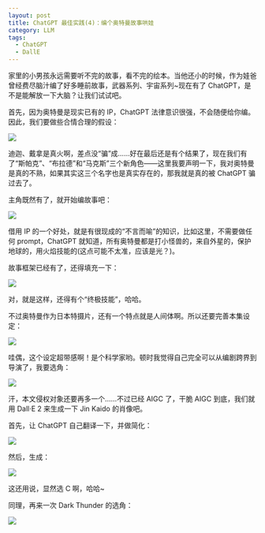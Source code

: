 ```yaml
---
layout: post
title: ChatGPT 最佳实践(4)：编个奥特曼故事哄娃
category: LLM
tags:
  - ChatGPT
  - DallE
---
```


家里的小男孩永远需要听不完的故事，看不完的绘本。当他还小的时候，作为娃爸曾经费尽脑汁编了好多睡前故事，武器系列、宇宙系列~现在有了 ChatGPT，是不是能解放一下大脑？让我们试试吧。

首先，因为奥特曼是现实已有的 IP，ChatGPT 法律意识很强，不会随便给你编。因此，我们要做些合情合理的假设：

![](https://mmbiz.qpic.cn/mmbiz_png/tNjHEwGJhqGuop2EE6pbzWLVGU9IQGZQz7YibgAsViaHOQVzSrgsrUC9qb1UPgdytIWyZGS9Vj8wf20TDQLDiaYkQ/640?wx_fmt=png&tp=webp&wxfrom=5&wx_lazy=1&wx_co=1)

迪迦、戴拿是真火啊，差点没“骗”成……好在最后还是有个结果了，现在我们有了“斯帕克”、“布拉德”和“马克斯”三个新角色——这里我要声明一下，我对奥特曼是真的不熟，如果其实这三个名字也是真实存在的，那我就是真的被 ChatGPT 骗过去了。

主角既然有了，就开始编故事吧：

![](https://mmbiz.qpic.cn/mmbiz_png/tNjHEwGJhqGuop2EE6pbzWLVGU9IQGZQfjNrCNFN1ZbJYDibb8KdxoFibFHjzxZmictYytZEJk0ictEibGR3VYd6coA/640?wx_fmt=png&tp=webp&wxfrom=5&wx_lazy=1&wx_co=1)

借用 IP 的一个好处，就是有很现成的“不言而喻”的知识，比如这里，不需要做任何 prompt，ChatGPT 就知道，所有奥特曼都是打小怪兽的，来自外星的，保护地球的，用火焰技能的(这点可能不太准，应该是光？)。

故事框架已经有了，还得填充一下：

![](https://mmbiz.qpic.cn/mmbiz_png/tNjHEwGJhqGuop2EE6pbzWLVGU9IQGZQ16qBuDXC52o1rSoUV4USd37gYQOcfpRLNjYGGCfoeic0ZN2jntyYMMg/640?wx_fmt=png&tp=webp&wxfrom=5&wx_lazy=1&wx_co=1)

对，就是这样，还得有个“终极技能”，哈哈。

不过奥特曼作为日本特摄片，还有一个特点就是人间体啊。所以还要完善本集设定：

![](https://mmbiz.qpic.cn/mmbiz_png/tNjHEwGJhqGuop2EE6pbzWLVGU9IQGZQVibeSKMulOJM4ibtOk6aC78JhN4L9FnynOgGZVrsaUQvQxBU59C5IKGg/640?wx_fmt=png&tp=webp&wxfrom=5&wx_lazy=1&wx_co=1)

哇偶，这个设定超带感啊！是个科学家哟。顿时我觉得自己完全可以从编剧跨界到导演了，我要选角：

![](https://mmbiz.qpic.cn/mmbiz_png/tNjHEwGJhqGuop2EE6pbzWLVGU9IQGZQx5OVYIGRTrIibc6zEfb9FQln6MQ519bWfhgbldPzHpzzptrIz32xPtQ/640?wx_fmt=png&tp=webp&wxfrom=5&wx_lazy=1&wx_co=1)

汗，本文侵权对象还要再多一个……不过已经 AIGC 了，干脆 AIGC 到底，我们就用 Dall·E 2 来生成一下 Jin Kaido 的肖像吧。

首先，让 ChatGPT 自己翻译一下，并做简化：

![](https://mmbiz.qpic.cn/mmbiz_png/tNjHEwGJhqGuop2EE6pbzWLVGU9IQGZQOKFuYVUWerqMCicickBSIiaAGPYeYdJibLcqlVGibiaicOnX8ffKic0MtUpKEA/640?wx_fmt=png&tp=webp&wxfrom=5&wx_lazy=1&wx_co=1)

然后，生成：

![](https://mmbiz.qpic.cn/mmbiz_png/tNjHEwGJhqGuop2EE6pbzWLVGU9IQGZQoZqefbH00FGlmwnHsHf8X9BZiaGtl5yC1SuteDGfY4T0QQSEleeap9Q/640?wx_fmt=png&tp=webp&wxfrom=5&wx_lazy=1&wx_co=1)

这还用说，显然选 C 啊，哈哈~

同理，再来一次 Dark Thunder 的选角：

![](https://mmbiz.qpic.cn/mmbiz_png/tNjHEwGJhqGuop2EE6pbzWLVGU9IQGZQLRZFIh1YqJ7q4rO21YBibC6QQTicKUMN0qs5Fam1oF4lt1yZXibSog8lA/640?wx_fmt=png&tp=webp&wxfrom=5&wx_lazy=1&wx_co=1)
